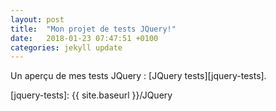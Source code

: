 ```yaml
---
layout: post
title:  "Mon projet de tests JQuery!"
date:   2018-01-23 07:47:51 +0100
categories: jekyll update
---
```


Un aperçu de mes tests JQuery : [JQuery tests][jquery-tests].

[jquery-tests]: {{ site.baseurl }}/JQuery
